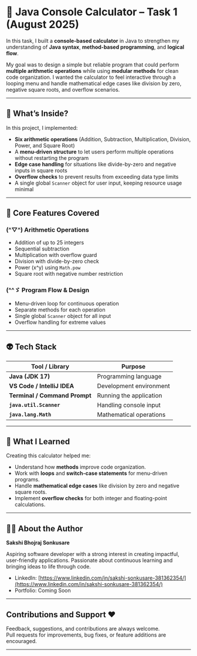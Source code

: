 # 🐧 Java Console Calculator – Task 1 (August 2025)

In this task, I built a **console-based calculator** in Java to strengthen my understanding of **Java syntax**, **method-based programming**, and **logical flow**.  

My goal was to design a simple but reliable program that could perform **multiple arithmetic operations** while using **modular methods** for clean code organization. I wanted the calculator to feel interactive through a looping menu and handle mathematical edge cases like division by zero, negative square roots, and overflow scenarios.

---

## 🦕 What’s Inside?

In this project, I implemented:
- **Six arithmetic operations** (Addition, Subtraction, Multiplication, Division, Power, and Square Root)  
- A **menu-driven structure** to let users perform multiple operations without restarting the program  
- **Edge case handling** for situations like divide-by-zero and negative inputs in square roots  
- **Overflow checks** to prevent results from exceeding data type limits  
- A single global `Scanner` object for user input, keeping resource usage minimal

---

## 🪼 Core Features Covered

### (^▽^) Arithmetic Operations
- Addition of up to 25 integers  
- Sequential subtraction  
- Multiplication with overflow guard  
- Division with divide-by-zero check  
- Power (x^y) using `Math.pow`  
- Square root with negative number restriction  

### (^^ゞ Program Flow & Design
- Menu-driven loop for continuous operation  
- Separate methods for each operation  
- Single global `Scanner` object for all input  
- Overflow handling for extreme values  

---

## 👽 Tech Stack

| Tool / Library      | Purpose |
|---------------------|---------|
| **Java (JDK 17)**   | Programming language |
| **VS Code / IntelliJ IDEA** | Development environment |
| **Terminal / Command Prompt** | Running the application |
| **`java.util.Scanner`** | Handling console input |
| **`java.lang.Math`** | Mathematical operations |

---

## 🐲 What I Learned

Creating this calculator helped me:
- Understand how **methods** improve code organization.  
- Work with **loops** and **switch-case statements** for menu-driven programs.  
- Handle **mathematical edge cases** like division by zero and negative square roots.  
- Implement **overflow checks** for both integer and floating-point calculations.  

---

## 🥤🍀 About the Author

**Sakshi Bhojraj Sonkusare**  

Aspiring software developer with a strong interest in creating impactful, user-friendly applications. Passionate about continuous learning and bringing ideas to life through code.

- LinkedIn: [https://www.linkedin.com/in/sakshi-sonkusare-381362354/](https://www.linkedin.com/in/sakshi-sonkusare-381362354/)  
- Portfolio: Coming Soon  

---

## Contributions and Support ❤️

Feedback, suggestions, and contributions are always welcome.   
Pull requests for improvements, bug fixes, or feature additions are encouraged.

---
